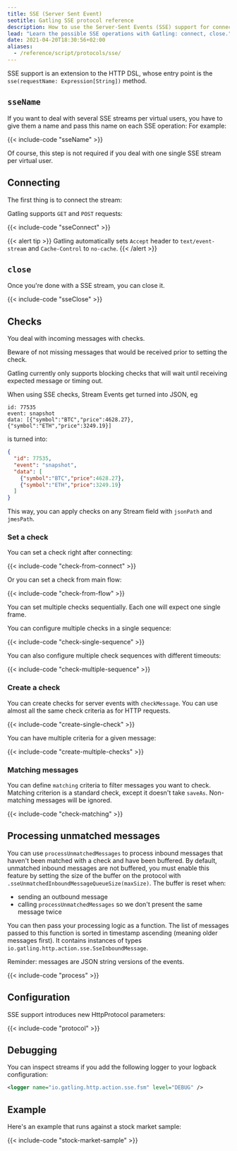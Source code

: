 ```yaml
---
title: SSE (Server Sent Event)
seotitle: Gatling SSE protocol reference
description: How to use the Server-Sent Events (SSE) support for connecting and performing checks on inbound messages.
lead: "Learn the possible SSE operations with Gatling: connect, close."
date: 2021-04-20T18:30:56+02:00
aliases:
  - /reference/script/protocols/sse/
---
```


SSE support is an extension to the HTTP DSL, whose entry point is the `sse(requestName: Expression[String])` method.

## `sseName`

If you want to deal with several SSE streams per virtual users, you have to give them a name and pass this name on each SSE operation:
For example:

{{< include-code "sseName" >}}

Of course, this step is not required if you deal with one single SSE stream per virtual user.

## Connecting

The first thing is to connect the stream:

Gatling supports `GET` and `POST` requests:

{{< include-code "sseConnect" >}}

{{< alert tip >}}
Gatling automatically sets `Accept` header to `text/event-stream` and `Cache-Control` to `no-cache`.
{{< /alert >}}

## `close`

Once you're done with a SSE stream, you can close it.

{{< include-code "sseClose" >}}

## Checks

You deal with incoming messages with checks.

Beware of not missing messages that would be received prior to setting the check.

Gatling currently only supports blocking checks that will wait until receiving expected message or timing out.

When using SSE checks, Stream Events get turned into JSON, eg

```
id: 77535
event: snapshot
data: [{"symbol":"BTC","price":4628.27},{"symbol":"ETH","price":3249.19}]
```

is turned into:

```json
{
  "id": 77535,
  "event": "snapshot",
  "data": [
    {"symbol":"BTC","price":4628.27},
    {"symbol":"ETH","price":3249.19}
  ]
}
```

This way, you can apply checks on any Stream field with `jsonPath` and `jmesPath`.

### Set a check

You can set a check right after connecting:

{{< include-code "check-from-connect" >}}

Or you can set a check from main flow:

{{< include-code "check-from-flow" >}}

You can set multiple checks sequentially. Each one will expect one single frame.

You can configure multiple checks in a single sequence:

{{< include-code "check-single-sequence" >}}

You can also configure multiple check sequences with different timeouts:

{{< include-code "check-multiple-sequence" >}}

### Create a check

You can create checks for server events with `checkMessage`.
You can use almost all the same check criteria as for HTTP requests.

{{< include-code "create-single-check" >}}

You can have multiple criteria for a given message:

{{< include-code "create-multiple-checks" >}}

### Matching messages

You can define `matching` criteria to filter messages you want to check.
Matching criterion is a standard check, except it doesn't take `saveAs`.
Non-matching messages will be ignored.

{{< include-code "check-matching" >}}

## Processing unmatched messages

You can use `processUnmatchedMessages` to process inbound messages that haven't been matched with a check and have been buffered.
By default, unmatched inbound messages are not buffered, you must enable this feature by setting the size of the buffer on the protocol with `.sseUnmatchedInboundMessageQueueSize(maxSize)`.
The buffer is reset when:
* sending an outbound message
* calling `processUnmatchedMessages` so we don't present the same message twice

You can then pass your processing logic as a function.
The list of messages passed to this function is sorted in timestamp ascending (meaning older messages first).
It contains instances of types `io.gatling.http.action.sse.SseInboundMessage`.

Reminder: messages are JSON string versions of the events.

{{< include-code "process" >}}

## Configuration

SSE support introduces new HttpProtocol parameters:

{{< include-code "protocol" >}}

## Debugging

You can inspect streams if you add the following logger to your logback configuration:

```xml
<logger name="io.gatling.http.action.sse.fsm" level="DEBUG" />
```

## Example

Here's an example that runs against a stock market sample:

{{< include-code "stock-market-sample" >}}
